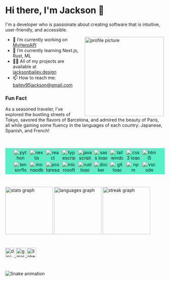 # Hi there, I'm Jackson 👋

I'm a developer who is passionate about creating software that is intuitive, user-friendly, and accessible. 

<img src="https://i.imgur.com/20GrbL2.png" alt="profile picture" align="left" style="float: right; margin-left: 1rem; height: 250px" />
 

- 🔭 I’m currently working on [MyHeroAPI](https://github.com/jacksontbailey/MyHeroAPI)
- 🌱 I’m currently learning Next.js, Rust, ML
- 👨‍💻 All of my projects are available at [jacksonbailey.design](https://jacksonbailey.design)
- 📫 How to reach me: bailey95jackson@gmail.com

### **Fun Fact**
As a seasoned traveler, I've explored the bustling streets of Tokyo, savored the flavors of Barcelona, and admired the beauty of Paris, all while gaining some fluency in the languages of each country: Japanese, Spanish, and French!

##
<br clear="both">

<div align="center" style="background-color: #56f1c6; padding: 3px;">
  <img src="https://cdn.jsdelivr.net/gh/devicons/devicon/icons/python/python-original.svg" height="35" width="47" alt="python logo"  />
  <img src="https://cdn.jsdelivr.net/gh/devicons/devicon/icons/nextjs/nextjs-original.svg" height="35" width="47" alt="nextjs logo"  />
  <img src="https://cdn.jsdelivr.net/gh/devicons/devicon/icons/react/react-original.svg" height="35" width="47" alt="react logo"  />
  <img src="https://cdn.jsdelivr.net/gh/devicons/devicon/icons/typescript/typescript-plain.svg" height="35" width="47" alt="typescript logo"  />
  <img src="https://cdn.jsdelivr.net/gh/devicons/devicon/icons/javascript/javascript-original.svg" height="35" width="47" alt="javascript logo"  />
  <img src="https://cdn.jsdelivr.net/gh/devicons/devicon/icons/sass/sass-original.svg" height="35" width="47" alt="sass logo"  />
  <img src="https://cdn.jsdelivr.net/gh/devicons/devicon/icons/tailwindcss/tailwindcss-original-wordmark.svg" height="35" width="47" alt="tailwindcss logo"  />
  <img src="https://cdn.jsdelivr.net/gh/devicons/devicon/icons/css3/css3-plain.svg" height="35" width="47" alt="css3 logo"  />
  <img src="https://cdn.jsdelivr.net/gh/devicons/devicon/icons/html5/html5-plain.svg" height="35" width="47" alt="html5 logo"  />
  <img src="https://cdn.jsdelivr.net/gh/devicons/devicon/icons/tensorflow/tensorflow-original.svg" height="35" width="47" alt="tensorflow logo"  />
  <img src="https://cdn.jsdelivr.net/gh/devicons/devicon/icons/mongodb/mongodb-original.svg" height="35" width="47" alt="mongodb logo"  />
  <img src="https://cdn.jsdelivr.net/gh/devicons/devicon/icons/postgresql/postgresql-original.svg" height="35" width="47" alt="postgresql logo"  />
  <img src="https://cdn.jsdelivr.net/gh/devicons/devicon/icons/microsoftsqlserver/microsoftsqlserver-plain.svg" height="35" width="47" alt="microsoftsqlserver logo"  />
  <img src="https://cdn.jsdelivr.net/gh/devicons/devicon/icons/rust/rust-plain.svg" height="35" width="47" alt="rust logo"  />
  <img src="https://cdn.jsdelivr.net/gh/devicons/devicon/icons/docker/docker-original.svg" height="35" width="47" alt="docker logo"  />
  <img src="https://cdn.jsdelivr.net/gh/devicons/devicon/icons/git/git-original.svg" height="35" width="47" alt="git logo"  />
  <img src="https://cdn.jsdelivr.net/gh/devicons/devicon/icons/npm/npm-original-wordmark.svg" height="35" width="47" alt="npm logo"  />
  <img src="https://cdn.jsdelivr.net/gh/devicons/devicon/icons/vscode/vscode-original.svg" height="35" width="47" alt="vscode logo"  />
</div>

###
<br clear="both">

<div align="left">
  <img src="https://github-readme-stats.vercel.app/api?username=jacksontbailey&hide_title=true&hide_rank=false&show_icons=true&include_all_commits=true&count_private=true&disable_animations=false&theme=tokyonight&locale=en&hide_border=true" height="150" alt="stats graph"  />
  <img src="https://github-readme-stats.vercel.app/api/top-langs?username=jacksontbailey&locale=en&hide_title=false&layout=compact&card_width=320&langs_count=6&theme=tokyonight&hide_border=true" height="150" alt="languages graph"  />
  <img src="https://streak-stats.demolab.com?user=jacksontbailey&locale=en&mode=weekly&theme=tokyonight&hide_border=false&border_radius=5" height="150" alt="streak graph"  />
</div>

###

<br clear="both">

<div align="left">
  <a href="kazumadesu#2889" target="_blank">
    <img src="https://img.shields.io/static/v1?message=Discord&logo=discord&label=&color=7289DA&logoColor=white&labelColor=&style=for-the-badge" height="30" alt="discord logo"  />
  </a>
  <a href="bailey95jackson@gmail.com" target="_blank">
    <img src="https://img.shields.io/static/v1?message=Gmail&logo=gmail&label=&color=D14836&logoColor=white&labelColor=&style=for-the-badge" height="30" alt="gmail logo"  />
  </a>
  <img src="https://img.shields.io/static/v1?message=LinkedIn&logo=linkedin&label=&color=0077B5&logoColor=white&labelColor=&style=for-the-badge" height="30" alt="linkedin logo"  />
</div>

###

<br clear="both">

<img src="https://raw.githubusercontent.com/jacksontbailey/jacksontbailey/blob/output/snake.svg" alt="Snake animation" />

###
